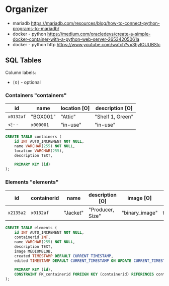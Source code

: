 # Organizer

- mariadb https://mariadb.com/resources/blog/how-to-connect-python-programs-to-mariadb/
- docker - python https://medium.com/oracledevs/create-a-simple-docker-container-with-a-python-web-server-26534205061a
- docker - python http https://www.youtube.com/watch?v=3hyIOUUBSlc

## SQL Tables

Column labels:

- `[O]` - optional

### Containers "containers"

| id          | name        | location [O]   | description [O]    |
|-------------|-------------|----------------|--------------------|
| `x0132af`   | "BOX001"    | "Attic"        | "Shelf 1, Green"   |
<!-- | `x000001`   | "in-use"    | "in-use"       | "Out of the box"   | -->

```sql
CREATE TABLE containers (
    id INT AUTO_INCREMENT NOT NULL,
    name VARCHAR(255) NOT NULL,
    location VARCHAR(255),
    description TEXT,

    PRIMARY KEY (id)
);
```

### Elements "elements"

<!-- The goal: -->
<!-- | id          | containerid    | name        | description [O]    | category [O]   | image [O]      | created    | last edited|
|-------------|----------------|-------------|--------------------|----------------|----------------|------------|------------|
| `x2135a2`   | `x0132af`      | "Jacket"    | "Producer, Size"   | "Clothes"      | "binary_image" | timestamp  | timestamp  | -->

<!-- Basic -->
| id          | containerid    | name        | description [O]    | image [O]      | created    | edited     |
|-------------|----------------|-------------|--------------------|----------------|------------|------------|
| `x2135a2`   | `x0132af`      | "Jacket"    | "Producer, Size"   | "binary_image" | timestamp  | timestamp  |

```sql
CREATE TABLE elements (
    id INT AUTO_INCREMENT NOT NULL,
    containerid INT,
    name VARCHAR(255) NOT NULL,
    description TEXT,
    image MEDIUMBLOB,
    created TIMESTAMP DEFAULT CURRENT_TIMESTAMP,
    edited TIMESTAMP DEFAULT CURRENT_TIMESTAMP ON UPDATE CURRENT_TIMESTAMP,

    PRIMARY KEY (id),
    CONSTRAINT FK_containerid FOREIGN KEY (containerid) REFERENCES containers(id)
);
```

<!-- ## TODO


### Elements in use "elements-in-use"

Note: copy table of "elements" or simple container called "in use"

**Note:**
Used for elements temporarily taken out from container - in use.
Thanks to this entry is not lost (name, image, description).

### Users ?????

| id    | username | password |
|-------|----------|----------|
| `x69` | `wasu`   | "qwerty" |

### Categories "categories" ?????

| id          | name        |
|-------------|-------------|
| `x12`       | "Clothes"   |
| `x16`       | "Shoes"     |
### Locations "locations" ?????

| id          | name        |
|-------------|-------------|
| `x12`       | "Garage"    |
| `x13`       | "Attic"     | -->
